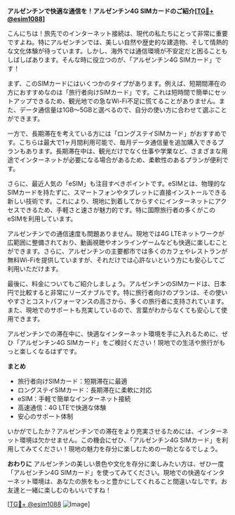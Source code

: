 **アルゼンチンで快適な通信を！アルゼンチン4G SIMカードのご紹介[[TG💪+ @esim1088](https://t.me/s/esim1088)]**

こんにちは！旅先でのインターネット接続は、現代の私たちにとって非常に重要ですよね。特にアルゼンチンでは、美しい自然や歴史的な建造物、そして情熱的な文化体験が待っています。しかし、海外では通信環境が不安定だと困ることもしばしばあります。そんな時に役立つのが、「アルゼンチン4G SIMカード」です！

まず、このSIMカードにはいくつかのタイプがあります。例えば、短期間滞在の方におすすめなのは「旅行者向けSIMカード」です。これは短時間で簡単にセットアップできるため、観光地での急なWi-Fi不足に慌てることがありません。また、データ通信量は1GB～5GBと選べるので、自分の使い方に合わせて選ぶことができます。

一方で、長期滞在を考えている方には「ロングステイSIMカード」がおすすめです。こちらは最大で1ヶ月間利用可能で、毎月データ通信量を追加購入できるプランもあります。長期滞在中は、観光だけでなく仕事や学業など、さまざまな用途でインターネットが必要になる場合があるため、柔軟性のあるプランが便利です。

さらに、最近人気の「eSIM」も注目すべきポイントです。eSIMとは、物理的なSIMカードを持たずに、スマートフォンやタブレットに直接インストールできる新しい技術です。これにより、現地に到着してからすぐにインターネットにアクセスできるため、手軽さと速さが魅力的です。特に国際旅行者の多くがこのeSIMを利用しています。

アルゼンチンでの通信速度も問題ありません。現地では4G LTEネットワークが広範囲に整備されており、動画視聴やオンラインゲームなども快適に楽しむことができます。さらに、アルゼンチンの主要都市では多くのカフェやレストランが無料Wi-Fiを提供していますが、それだけでは心許ないという方にも安心してご利用いただけます。

最後に、料金についてもご紹介しましょう。アルゼンチンのSIMカードは、日本円で比較すると非常にリーズナブルです。特に旅行者向けのプランは、その使いやすさとコストパフォーマンスの高さから、多くの旅行者に支持されています。また、現地でのサポートも充実しているので、言葉がわからなくても安心して使用できます。

アルゼンチンでの滞在中に、快適なインターネット環境を手に入れるために、ぜひ「アルゼンチン4G SIMカード」をご検討ください！現地での生活や旅行がもっと楽しくなるはずです。

**まとめ**
- 旅行者向けSIMカード：短期滞在に最適
- ロングステイSIMカード：長期滞在に柔軟に対応
- eSIM：手軽で簡単なインターネット接続
- 高速通信：4G LTEで快適な体験
- 安心のサポート体制

いかがでしたか？アルゼンチンでの滞在をより充実させるためには、インターネット環境は欠かせません。この機会にぜひ、「アルゼンチン4G SIMカード」を利用してみてください！現地の魅力を存分に楽しむための一助となるでしょう。

**おわりに**
アルゼンチンの美しい景色や文化を存分に楽しみたい方は、ぜひ一度「アルゼンチン4G SIMカード」を使ってみてください。現地での快適なインターネット環境は、あなたの旅をもっと豊かにしてくれること間違いなしです。お友達と一緒に楽しむのもいいですね！

[[TG💪+ @esim1088](https://t.me/s/esim1088) ![Image](https://i.postimg.cc/Y0z9fWf4/image.png)]